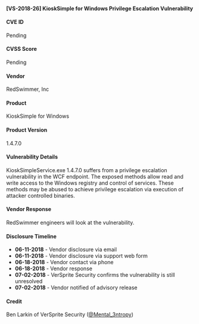 #### [VS-2018-26] KioskSimple for Windows Privilege Escalation Vulnerability

#### CVE ID
Pending

#### CVSS Score
Pending

#### Vendor
RedSwimmer, Inc

#### Product
KioskSimple for Windows

#### Product Version
1.4.7.0

#### Vulnerability Details
KioskSimpleService.exe 1.4.7.0 suffers from a privilege escalation vulnerability in the WCF endpoint.  The exposed methods allow read and write access to the Windows registry and control of services.  These methods may be abused to achieve privilege escalation via execution of attacker controlled binaries.

#### Vendor Response
RedSwimmer engineers will look at the vulnerability.

#### Disclosure Timeline
* **06-11-2018** - Vendor disclosure via email
* **06-11-2018** - Vendor disclosure via support web form
* **06-18-2018** - Vendor contact via phone
* **06-18-2018** - Vendor response 
* **07-02-2018** - VerSprite Security confirms the vulnerability is still unresolved
* **07-02-2018** - Vendor notified of advisory release

#### Credit
Ben Larkin of VerSprite Security
([@Mental_3ntropy](https://twitter.com/Mental_3ntropy))
